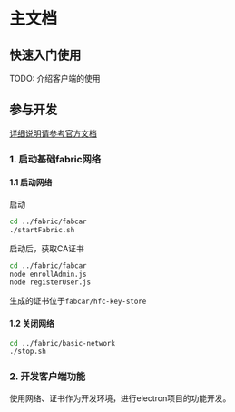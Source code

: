 # 主文档

## 快速入门使用
TODO: 介绍客户端的使用


## 参与开发
[详细说明请参考官方文档](https://hyperledger-fabric.readthedocs.io/en/release-1.1/write_first_app.html)

### 1. 启动基础fabric网络  
#### 1.1 启动网络
启动
```bash
cd ../fabric/fabcar
./startFabric.sh
```

启动后，获取CA证书  
```bash
cd ../fabric/fabcar
node enrollAdmin.js
node registerUser.js
```

生成的证书位于`fabcar/hfc-key-store`


#### 1.2 关闭网络
```bash
cd ../fabric/basic-network
./stop.sh
```



### 2. 开发客户端功能
使用网络、证书作为开发环境，进行electron项目的功能开发。


